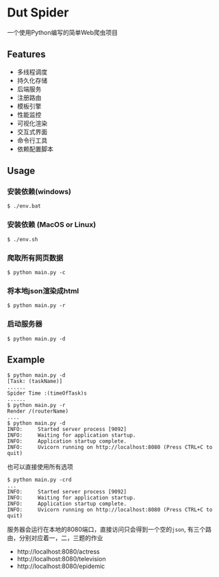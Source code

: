 # Dut Spider

一个使用Python编写的简单Web爬虫项目



## Features

* 多线程调度
* 持久化存储
* 后端服务
* 注册路由
* 模板引擎
* 性能监控
* 可视化渲染
* 交互式界面
* 命令行工具
* 依赖配置脚本



## Usage



### 安装依赖(windows)

```shell
$ ./env.bat
```



### 安装依赖 (MacOS or Linux)

```shell
$ ./env.sh
```



### 爬取所有网页数据

```shell
$ python main.py -c
```



### 将本地json渲染成html

```shell
$ python main.py -r
```





### 启动服务器

```shell
$ python main.py -d
```





## Example

```shell
$ python main.py -d
[Task: (taskName)]
......
Spider Time :(timeOfTask)s
......
$ python main.py -r
Render /(routerName)
....
$ python main.py -d
INFO:     Started server process [9092]
INFO:     Waiting for application startup.
INFO:     Application startup complete.
INFO:     Uvicorn running on http://localhost:8080 (Press CTRL+C to quit)
```

也可以直接使用所有选项

```shell
$ python main.py -crd
...
INFO:     Started server process [9092]
INFO:     Waiting for application startup.
INFO:     Application startup complete.
INFO:     Uvicorn running on http://localhost:8080 (Press CTRL+C to quit)
```



服务器会运行在本地的8080端口，直接访问只会得到一个空的`json`, 有三个路由，分别对应着一，二，三题的作业

- http://localhost:8080/actress
- http://localhost:8080/television
- http://localhost:8080/epidemic